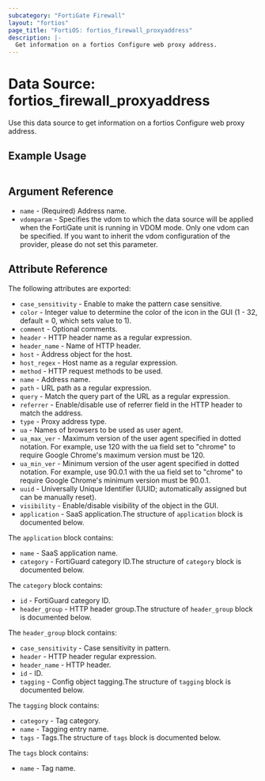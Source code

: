 ```yaml
---
subcategory: "FortiGate Firewall"
layout: "fortios"
page_title: "FortiOS: fortios_firewall_proxyaddress"
description: |-
  Get information on a fortios Configure web proxy address.
---
```


# Data Source: fortios_firewall_proxyaddress
Use this data source to get information on a fortios Configure web proxy address.


## Example Usage

```hcl

```

## Argument Reference

* `name` - (Required) Address name.
* `vdomparam` - Specifies the vdom to which the data source will be applied when the FortiGate unit is running in VDOM mode. Only one vdom can be specified. If you want to inherit the vdom configuration of the provider, please do not set this parameter.

## Attribute Reference

The following attributes are exported:

* `case_sensitivity` - Enable to make the pattern case sensitive.
* `color` - Integer value to determine the color of the icon in the GUI (1 - 32, default = 0, which sets value to 1).
* `comment` - Optional comments.
* `header` - HTTP header name as a regular expression.
* `header_name` - Name of HTTP header.
* `host` - Address object for the host.
* `host_regex` - Host name as a regular expression.
* `method` - HTTP request methods to be used.
* `name` - Address name.
* `path` - URL path as a regular expression.
* `query` - Match the query part of the URL as a regular expression.
* `referrer` - Enable/disable use of referrer field in the HTTP header to match the address.
* `type` - Proxy address type.
* `ua` - Names of browsers to be used as user agent.
* `ua_max_ver` - Maximum version of the user agent specified in dotted notation. For example, use 120 with the ua field set to "chrome" to require Google Chrome's maximum version must be 120.
* `ua_min_ver` - Minimum version of the user agent specified in dotted notation. For example, use 90.0.1 with the ua field set to "chrome" to require Google Chrome's minimum version must be 90.0.1.
* `uuid` - Universally Unique Identifier (UUID; automatically assigned but can be manually reset).
* `visibility` - Enable/disable visibility of the object in the GUI.
* `application` - SaaS application.The structure of `application` block is documented below.

The `application` block contains:

* `name` - SaaS application name.
* `category` - FortiGuard category ID.The structure of `category` block is documented below.

The `category` block contains:

* `id` - FortiGuard category ID.
* `header_group` - HTTP header group.The structure of `header_group` block is documented below.

The `header_group` block contains:

* `case_sensitivity` - Case sensitivity in pattern.
* `header` - HTTP header regular expression.
* `header_name` - HTTP header.
* `id` - ID.
* `tagging` - Config object tagging.The structure of `tagging` block is documented below.

The `tagging` block contains:

* `category` - Tag category.
* `name` - Tagging entry name.
* `tags` - Tags.The structure of `tags` block is documented below.

The `tags` block contains:

* `name` - Tag name.
